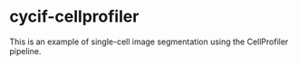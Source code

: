 # cycif-cellprofiler
This is an example of single-cell image segmentation using the CellProfiler pipeline.
